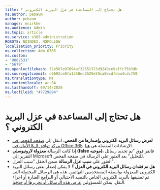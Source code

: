 ```yaml
---
title: هل تحتاج إلى المساعدة في عزل البريد الكتروني ؟
ms.author: pebaum
author: pebaum
manager: mnirkhe
ms.audience: Admin
ms.topic: article
ms.service: o365-administration
ROBOTS: NOINDEX, NOFOLLOW
localization_priority: Priority
ms.collection: Adm_O365
ms.custom:
- "9002531"
- "5679"
ms.openlocfilehash: 32e587e07694af32551f23d9249ce9affc75b3db
ms.sourcegitcommit: c6692ce0fa1358ec3529e59ca0ecdfdea4cdc759
ms.translationtype: MT
ms.contentlocale: ar-SA
ms.lasthandoff: 09/14/2020
ms.locfileid: "47729894"
---
```

# <a name="need-help-with-email-quarantine"></a>هل تحتاج إلى المساعدة في عزل البريد الكتروني ؟

- **لعرض رسائل البريد الكتروني وإصدارها من الفحص**، انتقل إلى [صفحه الفحص في مركز توافق ال& الأمان في Office 365](https://protection.office.com/quarantine). الإرشادات المفصلة هي [هنا](https://docs.microsoft.com/microsoft-365/security/office-365-security/find-and-release-quarantined-messages-as-a-user?view=o365-worldwide#view-your-quarantined-messages).
- إذا كانت الرسالة **معزولة لارونيوسلي (false موجبه)**، فانقر فوق "تم تحديد رسائل التقرير إلى Microsoft للتحليل" بعد العثور علي الرسالة في صفحه الفحص. 
- العثور علي **سبب عزل الرسالة** ضمن الحقل "سبب العزل".
- **هل تم فقدان رسائل البريد الكتروني في العزل ؟** لا يمكن إصدار بعض رسائل البريد الكتروني المعزولة بواسطة المستخدمين النهائيين. هذه هي الرسائل المحتملة التي تم تصنيفها بالبريد الكتروني الخاص بالتصيد الاحتيالي أو البرامج الضارة أو اجراء النقل. يمكن للمسؤولين [عرض هذه الرسائل أو تحريرها أو حذفها](https://docs.microsoft.com/microsoft-365/security/office-365-security/manage-quarantined-messages-and-files?view=o365-worldwide). 
